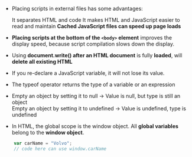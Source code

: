 - Placing scripts in external files has some advantages:

    It separates HTML and code
    It makes HTML and JavaScript easier to read and maintain
    **Cached JavaScript files can speed up page loads**

- **Placing scripts at the bottom of the `<body>` element** improves the display speed, because script compilation slows down the display.

- Using **document.write() after an HTML document** is fully **loaded**, will **delete all existing HTML**

- If you re-declare a JavaScript variable, it will not lose its value.

- The typeof operator returns the type of a variable or an expression

- Empty an object by setting it to null -> Value is null, but type is still an object
<br>Empty an object by setting it to undefined -> Value is undefined, type is undefined

- In HTML, the global scope is the window object. All **global variables** belong to the **window object**.
```javascript
    var carName = "Volvo";
    // code here can use window.carName
```

